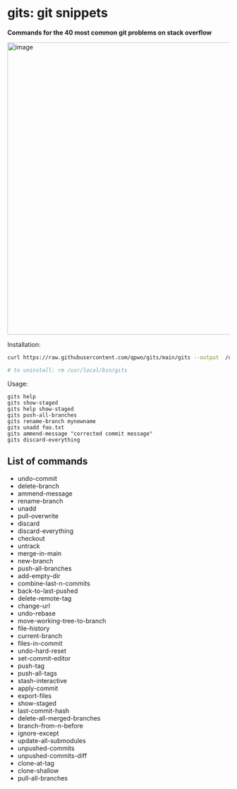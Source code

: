 # gits: git snippets

**Commands for the 40 most common git problems on stack overflow**


<img width="663" alt="image" src="https://user-images.githubusercontent.com/10591373/160515178-64895daa-0ec8-44a7-ad38-c79e85812c67.png">


Installation:

```sh
curl https://raw.githubusercontent.com/qpwo/gits/main/gits --output  /usr/local/bin/gits && chmod u+x /usr/local/bin/gits

# to uninstall: rm /usr/local/bin/gits
```

Usage:

```
gits help
gits show-staged
gits help show-staged
gits push-all-branches
gits rename-branch mynewname
gits unadd foo.txt
gits ammend-message "corrected commit message"
gits discard-everything
```

## List of commands

-   undo-commit
-   delete-branch
-   ammend-message
-   rename-branch
-   unadd
-   pull-overwrite
-   discard
-   discard-everything
-   checkout
-   untrack
-   merge-in-main
-   new-branch
-   push-all-branches
-   add-empty-dir
-   combine-last-n-commits
-   back-to-last-pushed
-   delete-remote-tag
-   change-url
-   undo-rebase
-   move-working-tree-to-branch
-   file-history
-   current-branch
-   files-in-commit
-   undo-hard-reset
-   set-commit-editor
-   push-tag
-   push-all-tags
-   stash-interactive
-   apply-commit
-   export-files
-   show-staged
-   last-commit-hash
-   delete-all-merged-branches
-   branch-from-n-before
-   ignore-except
-   update-all-submodules
-   unpushed-commits
-   unpushed-commits-diff
-   clone-at-tag
-   clone-shallow
-   pull-all-branches
